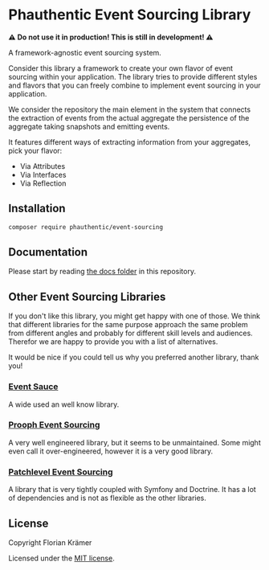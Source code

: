 # Phauthentic Event Sourcing Library

**⚠ Do not use it in production! This is still in development! ⚠**

A framework-agnostic event sourcing system.

Consider this library a framework to create your own flavor of event sourcing within your application. The library tries to provide different styles and flavors that you can freely combine to implement event sourcing in your application.

We consider the repository the main element in the system that connects the extraction of events from the actual aggregate the persistence of the aggregate taking snapshots and emitting events.

It features different ways of extracting information from your aggregates, pick your flavor:

* Via Attributes
* Via Interfaces
* Via Reflection

## Installation

```sh
composer require phauthentic/event-sourcing
```

## Documentation

Please start by reading [the docs folder](/docs/Index.md) in this repository.

## Other Event Sourcing Libraries

If you don't like this library, you might get happy with one of those. We think that different libraries for the same purpose approach the same problem from different angles and probably for different skill levels and audiences. Therefor we are happy to provide you with a list of alternatives.

It would be nice if you could tell us why you preferred another library, thank you!

### [Event Sauce](https://eventsauce.io/)     

A wide used an well know library.

### [Prooph Event Sourcing](https://github.com/prooph/event-sourcing) 

A very well engineered library, but it seems to be unmaintained. Some might even call it over-engineered, however it is a very good library.

### [Patchlevel Event Sourcing](https://github.com/patchlevel/event-sourcing)

A library that is very tightly coupled with Symfony and Doctrine. It has a lot of dependencies and is not as flexible as the other libraries.

## License

Copyright Florian Krämer

Licensed under the [MIT license](license.txt).
